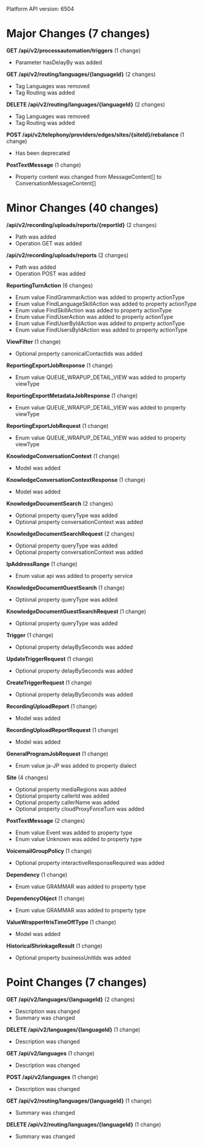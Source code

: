 Platform API version: 6504


# Major Changes (7 changes)

**GET /api/v2/processautomation/triggers** (1 change)

* Parameter hasDelayBy was added

**GET /api/v2/routing/languages/{languageId}** (2 changes)

* Tag Languages was removed
* Tag Routing was added

**DELETE /api/v2/routing/languages/{languageId}** (2 changes)

* Tag Languages was removed
* Tag Routing was added

**POST /api/v2/telephony/providers/edges/sites/{siteId}/rebalance** (1 change)

* Has been deprecated

**PostTextMessage** (1 change)

* Property content was changed from MessageContent[] to ConversationMessageContent[]


# Minor Changes (40 changes)

**/api/v2/recording/uploads/reports/{reportId}** (2 changes)

* Path was added
* Operation GET was added

**/api/v2/recording/uploads/reports** (2 changes)

* Path was added
* Operation POST was added

**ReportingTurnAction** (6 changes)

* Enum value FindGrammarAction was added to property actionType
* Enum value FindLanguageSkillAction was added to property actionType
* Enum value FindSkillAction was added to property actionType
* Enum value FindUserAction was added to property actionType
* Enum value FindUserByIdAction was added to property actionType
* Enum value FindUsersByIdAction was added to property actionType

**ViewFilter** (1 change)

* Optional property canonicalContactIds was added

**ReportingExportJobResponse** (1 change)

* Enum value QUEUE_WRAPUP_DETAIL_VIEW was added to property viewType

**ReportingExportMetadataJobResponse** (1 change)

* Enum value QUEUE_WRAPUP_DETAIL_VIEW was added to property viewType

**ReportingExportJobRequest** (1 change)

* Enum value QUEUE_WRAPUP_DETAIL_VIEW was added to property viewType

**KnowledgeConversationContext** (1 change)

* Model was added

**KnowledgeConversationContextResponse** (1 change)

* Model was added

**KnowledgeDocumentSearch** (2 changes)

* Optional property queryType was added
* Optional property conversationContext was added

**KnowledgeDocumentSearchRequest** (2 changes)

* Optional property queryType was added
* Optional property conversationContext was added

**IpAddressRange** (1 change)

* Enum value api was added to property service

**KnowledgeDocumentGuestSearch** (1 change)

* Optional property queryType was added

**KnowledgeDocumentGuestSearchRequest** (1 change)

* Optional property queryType was added

**Trigger** (1 change)

* Optional property delayBySeconds was added

**UpdateTriggerRequest** (1 change)

* Optional property delayBySeconds was added

**CreateTriggerRequest** (1 change)

* Optional property delayBySeconds was added

**RecordingUploadReport** (1 change)

* Model was added

**RecordingUploadReportRequest** (1 change)

* Model was added

**GeneralProgramJobRequest** (1 change)

* Enum value ja-JP was added to property dialect

**Site** (4 changes)

* Optional property mediaRegions was added
* Optional property callerId was added
* Optional property callerName was added
* Optional property cloudProxyForceTurn was added

**PostTextMessage** (2 changes)

* Enum value Event was added to property type
* Enum value Unknown was added to property type

**VoicemailGroupPolicy** (1 change)

* Optional property interactiveResponseRequired was added

**Dependency** (1 change)

* Enum value GRAMMAR was added to property type

**DependencyObject** (1 change)

* Enum value GRAMMAR was added to property type

**ValueWrapperHrisTimeOffType** (1 change)

* Model was added

**HistoricalShrinkageResult** (1 change)

* Optional property businessUnitIds was added


# Point Changes (7 changes)

**GET /api/v2/languages/{languageId}** (2 changes)

* Description was changed
* Summary was changed

**DELETE /api/v2/languages/{languageId}** (1 change)

* Description was changed

**GET /api/v2/languages** (1 change)

* Description was changed

**POST /api/v2/languages** (1 change)

* Description was changed

**GET /api/v2/routing/languages/{languageId}** (1 change)

* Summary was changed

**DELETE /api/v2/routing/languages/{languageId}** (1 change)

* Summary was changed
